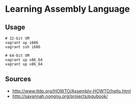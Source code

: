 # Learning Assembly Language

## Usage

```
# 32-bit VM
vagrant up i686
vagrant ssh i686

# 64-bit VM
vagrant up x86_64
vagrant up x86_64
```

## Sources

* http://www.tldp.org/HOWTO/Assembly-HOWTO/hello.html
* http://savannah.nongnu.org/projects/pgubook/
